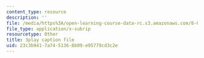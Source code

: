 ```yaml
---
content_type: resource
description: ''
file: /media/https%3A/open-learning-course-data-rc.s3.amazonaws.com/8-04-quantum-physics-i-spring-2016/23c3b9417a7451368b09e95779cd3c2e_kefsxztSX74.vtt
file_type: application/x-subrip
resourcetype: Other
title: 3play caption file
uid: 23c3b941-7a74-5136-8b09-e95779cd3c2e
---
```

